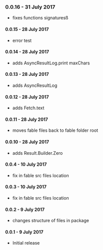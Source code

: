 ### 0.0.16 - 31 July 2017
* fixes functions signaturesß

#### 0.0.15 - 28 July 2017
* error test

#### 0.0.14 - 28 July 2017
* adds AsyncResultLog.print maxChars

#### 0.0.13 - 28 July 2017
* adds AsyncResultLog

#### 0.0.12 - 28 July 2017
* adds Fetch.text

#### 0.0.11 - 28 July 2017
* moves fable files back to fable folder root

#### 0.0.10 - 28 July 2017
* adds Result.Builder.Zero

#### 0.0.4 - 10 July 2017
* fix in fable src files location

#### 0.0.3 - 10 July 2017
* fix in fable src files location

#### 0.0.2 - 9 July 2017
* changes structure of files in package

#### 0.0.1 - 9 July 2017
* Initial release
